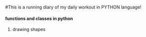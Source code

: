 #This is a running diary of my daily workout in PYTHON language!

#### functions and classes in python

1. drawing shapes
